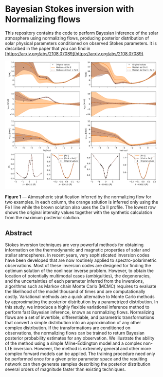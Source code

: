 # Bayesian Stokes inversion with Normalizing flows

This repository contains the code to perform Bayesian inference of the solar atmosphere using normalizing flows, producing posterior distribution of solar physical parameters conditioned on observed Stokes parameters. It is described in the paper that you can find in [https://arxiv.org/abs/2108.07089](https://arxiv.org/abs/2108.07089).


<!-- ![example](milne/milne.png?raw=true "") -->
![example](nlte/nlte.png?raw=true "")

**Figure 1** — Atmospheric stratification inferred by the normalizing flow for two examples. In each column, the orange solution is inferred only using the Fe I line while the brown solution also uses the Ca II profile. The lowest row shows the original intensity values together with the synthetic calculation from the maximum posterior solution.

## Abstract
Stokes inversion techniques are very powerful methods for obtaining information on the thermodynamic and magnetic properties of solar and stellar atmospheres. In recent years, very sophisticated inversion codes have been developed that are now routinely applied to spectro-polarimetric observations. Most of these inversion codes are designed for finding the optimum solution of the nonlinear inverse problem. However, to obtain the location of potentially multimodal cases (ambiguities), the degeneracies, and the uncertainties of each parameter inferred from the inversions, algorithms such as Markov chain Monte Carlo (MCMC) requires to evaluate the likelihood of the model thousand of times and are computationally costly. Variational methods are a quick alternative to Monte Carlo methods by approximating the posterior distribution by a parametrized distribution. In this study, we introduce a highly flexible variational inference method to perform fast Bayesian inference, known as normalizing flows. Normalizing flows are a set of invertible, differentiable, and parametric transformations that convert a simple distribution into an approximation of any other complex distribution. If the transformations are conditioned on observations, the normalizing flows can be trained to return Bayesian posterior probability estimates for any observation. We illustrate the ability of the method using a simple Milne-Eddington model and a complex non-LTE inversion. However, the method is extremely general and other more complex forward models can be applied. The training procedure need only be performed once for a given prior parameter space and the resulting network can then generate samples describing the posterior distribution several orders of magnitude faster than existing techniques.
